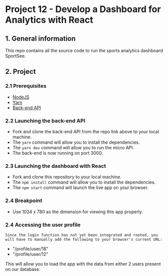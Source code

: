 # Project 12 - Develop a Dashboard for Analytics with React

## 1. General information
This repo contains all the source code to run the sports analytics dashboard SportSee.

## 2. Project

### 2.1 Prerequisites

- [NodeJS](https://nodejs.org/en/)
- [Yarn](https://yarnpkg.com/)
- [Back-end API](https://github.com/OpenClassrooms-Student-Center/P9-front-end-dashboard)

### 2.2 Launching the back-end API

- Fork and clone the back-end API from the repo link above to your local machine.
- The `yarn` command will allow you to install the dependencies.
- The `yarn dev` command will allow you to run the micro API.
- The back-end is now running on port 3000.

### 2.3 Launching the dashboard with React

- Fork and clone this repository to your local machine.
- The `npm install` command will allow you to install the dependencies.
- The `npm start` command will launch the live app on your browser.

### 2.4 Breakpoint
- Use 1024 x 780 as the dimension for viewing this app properly.

### 2.4 Accessing the user profile
`Since the login function has not yet been integrated and rooted, you will have to manually add the following to your browser's current URL:`

- "/profile/user/18"
- "/profile/user/12"

This will allow you to load the app with the data from either 2 users present on our database.